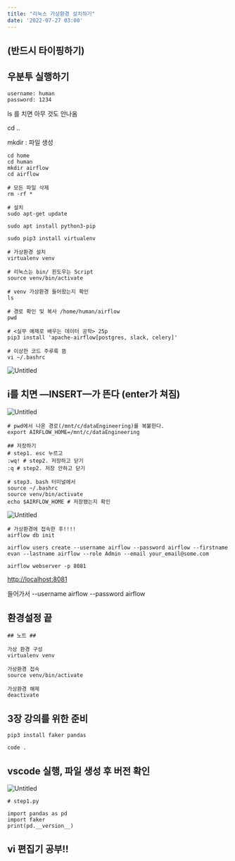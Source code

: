```yaml
---
title: "리눅스 가상환경 설치하기"
date: '2022-07-27 03:00'
---
```

## (반드시 타이핑하기)

## 우분투 실행하기

```
username: human
password: 1234
```

ls 를 치면 아무 것도 안나옴

cd ..

mkdir : 파일 생성

```
cd home
cd human
mkdir airflow
cd airflow

# 모든 파일 삭제
rm -rf *

# 설치
sudo apt-get update

sudo apt install python3-pip

sudo pip3 install virtualenv

# 가상환경 설치
virtualenv venv

# 리눅스는 bin/ 윈도우는 Script
source venv/bin/activate

# venv 가상환경 들어왔는지 확인
ls

# 경로 확인 및 복사 /home/human/airflow
pwd

# <실무 예제로 배우는 데이터 공학> 25p
pip3 install 'apache-airflow[postgres, slack, celery]'

# 이상한 코드 주루룩 뜸
vi ~/.bashrc
```

![Untitled](images/Installing_a_virtual_environment/Untitled.png)

## i를 치면 —INSERT—가 뜬다 (enter가 쳐짐)

![Untitled](images/Installing_a_virtual_environment/Untitled%201.png)

```
# pwd에서 나온 경로(/mnt/c/dataEngineering)를 복붙한다.
export AIRFLOW_HOME=/mnt/c/dataEngineering

## 저장하기
# step1. esc 누르고 
:wq! # step2. 저장하고 닫기
:q # step2. 저장 안하고 닫기

# step3. bash 터미널에서
source ~/.bashrc
source venv/bin/activate
echo $AIRFLOW_HOME # 저장됐는지 확인
```

![Untitled](images/Installing_a_virtual_environment/Untitled%202.png)

```
# 가상환경에 접속한 후!!!!
airflow db init

airflow users create --username airflow --password airflow --firstname evan --lastname airflow --role Admin --email your_email@some.com

airflow webserver -p 8081
```

[http://localhost:8081](http://localhost:8081/home)

들어가서 --username airflow --password airflow

## 환경설정 끝

```
## 노트 ##

가상 환경 구성
virtualenv venv

가상환경 접속
source venv/bin/activate

가상환경 해제
deactivate
```

## 3장 강의를 위한 준비

```
pip3 install faker pandas

code .
```

## vscode 실행, 파일 생성 후 버전 확인

![Untitled](images/Installing_a_virtual_environment/Untitled%203.png)

```
# step1.py

import pandas as pd
import faker
print(pd.__version__)
```

## vi 편집기 공부!!